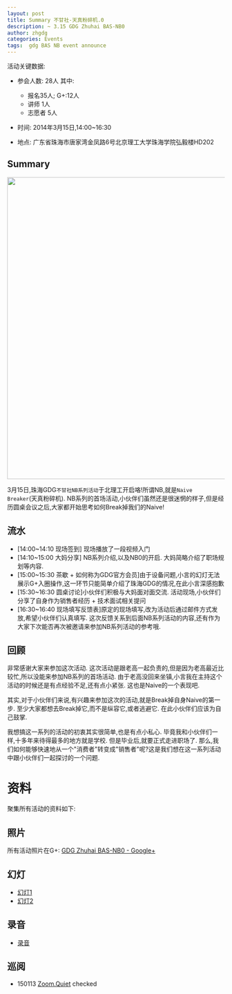 ```yaml
---
layout: post
title: Summary 不甘社-天真粉碎机.0
description: ~ 3.15 GDG Zhuhai BAS-NB0
author: zhgdg
categories: Events
tags:  gdg BAS NB event announce
---
```




活动关键数据:

- 参会人数: 28人 其中:
    - 报名35人; G+:12人
    - 讲师 1人
    - 志愿者 5人

- 时间: 2014年3月15日,14:00~16:30
- 地点: 广东省珠海市唐家湾金凤路6号北京理工大学珠海学院弘毅楼HD202

## Summary
<img src="http://zhgdg.qiniudn.com/bas-nb0.JPG" width="700px">

<!--more-->

3月15日,珠海GDG`不甘社NB系列活动`于北理工开启咯!所谓NB,就是`Naive Breaker`(天真粉碎机). NB系列的首场活动,小伙伴们虽然还是很迷惘的样子,但是经历圆桌会议之后,大家都开始思考如何Break掉我们的Naive!
## 流水
-	[14:00~14:10  现场签到]	现场播放了一段视频入门
-	[14:10~15:00  大妈分享]	NB系列介绍,以及NB0的开启.  大妈简略介绍了职场规划等内容. 
-	[15:00~15:30  茶歇 + 如何称为GDG官方会员]由于设备问题,小言的幻灯无法展示G+入圈操作,这一环节只能简单介绍了珠海GDG的情况,在此小言深感抱歉
-	[15:30~16:30  圆桌讨论]小伙伴们积极与大妈面对面交流. 活动现场,小伙伴们分享了自身作为销售者经历 + 技术面试相关提问
-	[16:30~16:40  现场填写反馈表]原定的现场填写,改为活动后通过邮件方式发放,希望小伙伴们认真填写. 这次反馈关系到后面NB系列活动的内容,还有作为大家下次能否再次被邀请来参加NB系列活动的参考哦. 



## 回顾

非常感谢大家来参加这次活动. 这次活动是跟老高一起负责的,但是因为老高最近比较忙,所以没能来参加NB系列的首场活动. 由于老高没回来坐镇,小言我在主持这个活动的时候还是有点经验不足,还有点小紧张. 这也是Naive的一个表现吧. 

其实,对于小伙伴们来说,有兴趣来参加这次的活动,就是Break掉自身Naive的第一步. 至少大家都想去Break掉它,而不是纵容它,或者逃避它. 在此小伙伴们应该为自己鼓掌. 

我想搞这一系列的活动的初衷其实很简单,也是有点小私心. 毕竟我和小伙伴们一样,十多年来待得最多的地方就是学校. 但是毕业后,就要正式走进职场了. 那么,我们如何能够快速地从一个"消费者"转变成"销售者"呢?这是我们想在这一系列活动中跟小伙伴们一起探讨的一个问题. 

# 资料

聚集所有活动的资料如下:

## 照片

所有活动照片在G+:
[GDG Zhuhai BAS-NB0 - Google+](https://plus.google.com/events/gallery/c5fhust9dnsih538b5dgtvmseq8)



## 幻灯

- [幻灯1](http://s5.zoomquiet.io/140315-nb0/)
- [幻灯2](https://speakerdeck.com/zoomquiet/2-dot-22-sod-zq-zhgdg-intro)


## 录音

- [录音](http://res.zoomquiet.io/ZHGDG/2014/140315-nb0/index.html)






## 巡阅
- 150113 [Zoom.Quiet](http://zoomquiet.io/) checked





